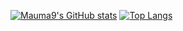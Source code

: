 [![Mauma9's GitHub stats](https://github-readme-stats.vercel.app/api?username=Mauma9&theme=yeblu)](https://github.com/anuraghazra/github-readme-stats)
[![Top Langs](https://github-readme-stats.vercel.app/api/top-langs/?username=Mauma9&layout=compact&theme=yeblu&show_icons=true)](https://github.com/anuraghazra/github-readme-stats)
